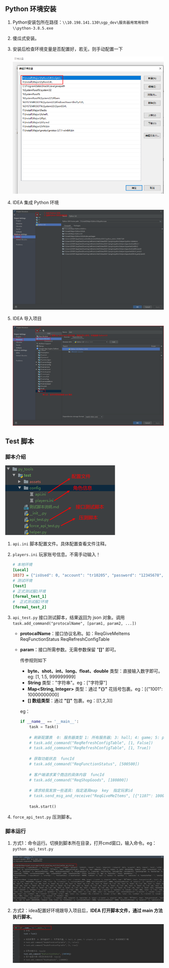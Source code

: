 ## Python 环境安装

1. Python安装包所在路径：`\\10.198.141.130\sgp_dev\服务器用常用软件\\python-3.8.5.exe`

2. 傻瓜式安装。

3. 安装后检查环境变量是否配置好，若无，则手动配置一下

   ![image-20230830171729291](assets/测试脚本说明/image-20230830171729291.png)

4. IDEA 集成 Python 环境

   ![image-20230830172233956](assets/测试脚本说明/image-20230830172233956.png)

5. IDEA 导入项目

   ![image-20230830180315594](assets/测试脚本说明/image-20230830180315594.png)



## Test 脚本

### 脚本介绍

![image-20230830172853903](assets/测试脚本说明/image-20230830172853903.png)

1. `api.ini`  脚本配置文件。具体配置查看文件注释。

2. `players.ini`  玩家账号信息。不需手动输入！

   ```ini
   # 本地环境
   [Local]
   10373 = {"isUsed": 0, "account": "tr10205", "password": "12345678", "channel": "test2", "playerId": 10373}
   # 测试环境
   [test]
   # 正式测试服1环境
   [formal_test_1]
   #  正式测试服2环境
   [formal_test_2]
   ```

3. `api_test.py`  接口测试脚本，结果返回为 json 对象。调用 `task.add_command("protocalName", [param1, param2, ...])`

   - **protocalName**：接口协议名称。如：ReqGiveMeItems  ReqFunctionStatus  ReqRefreshConfigTable

   - **param**：接口所需参数。无需参数保留 "**[]**" 即可。

     传参规则如下

     - **byte、shot、int、long、float、double** 类型：直接输入数字即可。eg: [1, 1.5, 999999999]
     - **String** 类型："字符串"。eg：["字符穿"]
     - **Map<String, Integer>** 类型：通过 **"{}"** 花括号包裹。eg：[{"1001": 10000000000]
     - **[] 数组类型**：通过 **"[]"** 包裹。eg：[[1,2,3]]

     eg：

     ```python
     if __name__ == '__main__':
         task = Task()
     
         # 刷新配置表  0: 服务器类型 1: 所有服务器; 3: hall; 4: game; 5: player; 6: platform    True: 测试服重新下载
         # task.add_command("ReqRefreshConfigTable", [1, False])
         # task.add_command("ReqRefreshConfigTable", [1, True])
     
         # 获取功能状态  funcId
         # task.add_command("ReqFunctionStatus", [500500])
         
         # 客户端请求某个商店的具体内容  funcId
         # task.add_command("ReqShopGoods", [180800])
     
         # 请求给我发放一些道具: 指定道具map  key  指定玩家id
         # task.send_msg_and_receive("ReqGiveMeItems", [{"1107": 1000}, helper.KEY, 10358])
     
         task.start()
     ```

     

4. `force_api_test.py`  压测脚本。



### 脚本运行

1. 方式1：命令运行。切换到脚本所在目录，打开cmd窗口，输入命令。eg：`python api_test.py`

   ![image-20230830175103213](assets/测试脚本说明/image-20230830175103213.png)

2. 方式2：idea配置好环境跟导入项目后，**IDEA 打开脚本文件，通过 main 方法执行脚本**。

   ![image-20230830175258091](assets/测试脚本说明/image-20230830175258091.png)
